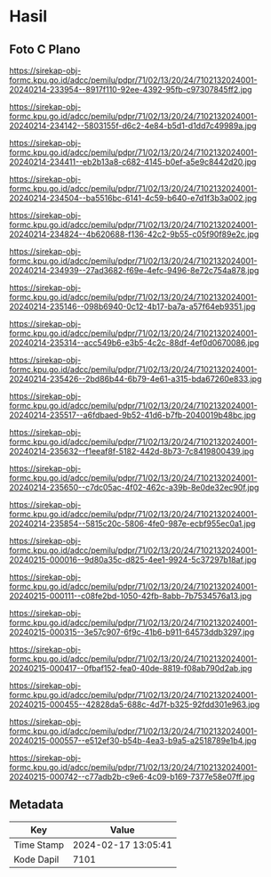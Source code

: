 # Hasil

## Foto C Plano

https://sirekap-obj-formc.kpu.go.id/adcc/pemilu/pdpr/71/02/13/20/24/7102132024001-20240214-233954--8917f110-92ee-4392-95fb-c97307845ff2.jpg

https://sirekap-obj-formc.kpu.go.id/adcc/pemilu/pdpr/71/02/13/20/24/7102132024001-20240214-234142--5803155f-d6c2-4e84-b5d1-d1dd7c49989a.jpg

https://sirekap-obj-formc.kpu.go.id/adcc/pemilu/pdpr/71/02/13/20/24/7102132024001-20240214-234411--eb2b13a8-c682-4145-b0ef-a5e9c8442d20.jpg

https://sirekap-obj-formc.kpu.go.id/adcc/pemilu/pdpr/71/02/13/20/24/7102132024001-20240214-234504--ba5516bc-6141-4c59-b640-e7d1f3b3a002.jpg

https://sirekap-obj-formc.kpu.go.id/adcc/pemilu/pdpr/71/02/13/20/24/7102132024001-20240214-234824--4b620688-f136-42c2-9b55-c05f90f89e2c.jpg

https://sirekap-obj-formc.kpu.go.id/adcc/pemilu/pdpr/71/02/13/20/24/7102132024001-20240214-234939--27ad3682-f69e-4efc-9496-8e72c754a878.jpg

https://sirekap-obj-formc.kpu.go.id/adcc/pemilu/pdpr/71/02/13/20/24/7102132024001-20240214-235146--098b6940-0c12-4b17-ba7a-a57f64eb9351.jpg

https://sirekap-obj-formc.kpu.go.id/adcc/pemilu/pdpr/71/02/13/20/24/7102132024001-20240214-235314--acc549b6-e3b5-4c2c-88df-4ef0d0670086.jpg

https://sirekap-obj-formc.kpu.go.id/adcc/pemilu/pdpr/71/02/13/20/24/7102132024001-20240214-235426--2bd86b44-6b79-4e61-a315-bda67260e833.jpg

https://sirekap-obj-formc.kpu.go.id/adcc/pemilu/pdpr/71/02/13/20/24/7102132024001-20240214-235517--a6fdbaed-9b52-41d6-b7fb-2040019b48bc.jpg

https://sirekap-obj-formc.kpu.go.id/adcc/pemilu/pdpr/71/02/13/20/24/7102132024001-20240214-235632--f1eeaf8f-5182-442d-8b73-7c8419800439.jpg

https://sirekap-obj-formc.kpu.go.id/adcc/pemilu/pdpr/71/02/13/20/24/7102132024001-20240214-235650--c7dc05ac-4f02-462c-a39b-8e0de32ec90f.jpg

https://sirekap-obj-formc.kpu.go.id/adcc/pemilu/pdpr/71/02/13/20/24/7102132024001-20240214-235854--5815c20c-5806-4fe0-987e-ecbf955ec0a1.jpg

https://sirekap-obj-formc.kpu.go.id/adcc/pemilu/pdpr/71/02/13/20/24/7102132024001-20240215-000016--9d80a35c-d825-4ee1-9924-5c37297b18af.jpg

https://sirekap-obj-formc.kpu.go.id/adcc/pemilu/pdpr/71/02/13/20/24/7102132024001-20240215-000111--c08fe2bd-1050-42fb-8abb-7b7534576a13.jpg

https://sirekap-obj-formc.kpu.go.id/adcc/pemilu/pdpr/71/02/13/20/24/7102132024001-20240215-000315--3e57c907-6f9c-41b6-b911-64573ddb3297.jpg

https://sirekap-obj-formc.kpu.go.id/adcc/pemilu/pdpr/71/02/13/20/24/7102132024001-20240215-000417--0fbaf152-fea0-40de-8819-f08ab790d2ab.jpg

https://sirekap-obj-formc.kpu.go.id/adcc/pemilu/pdpr/71/02/13/20/24/7102132024001-20240215-000455--42828da5-688c-4d7f-b325-92fdd301e963.jpg

https://sirekap-obj-formc.kpu.go.id/adcc/pemilu/pdpr/71/02/13/20/24/7102132024001-20240215-000557--e512ef30-b54b-4ea3-b9a5-a2518789e1b4.jpg

https://sirekap-obj-formc.kpu.go.id/adcc/pemilu/pdpr/71/02/13/20/24/7102132024001-20240215-000742--c77adb2b-c9e6-4c09-b169-7377e58e07ff.jpg


## Metadata

| Key        | Value               |
| ---------- | ------------------- |
| Time Stamp | 2024-02-17 13:05:41 |
| Kode Dapil | 7101                |



